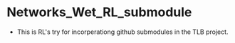 # Networks_Wet_RL_submodule
- This is RL's try for incorperationg github submodules in the TLB project.
